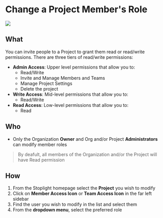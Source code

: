 # Change a Project Member's Role

![](/assets/gifs/project-member-invite.gif)
 
## What 
You can invite people to a Project to grant them read or read/write permissions. There are three tiers of read/write permissions: 
* **Admin Access**: Upper level permissions that allow you to:
    * Read/Write
    * Invite and Manage Members and Teams
    * Manage Project Settings
    * Delete the project 
* **Write Access**: Mid-level permissions that allow you to: 
    * Read/Write 
* **Read Access**: Low-level permissions that allow you to: 
    * Read
      
   
## 	 Who 
* Only the Organization **Owner** and Org and/or Project **Administrators** can modify member roles

<!-- theme: info -->
>By deafult, all members of the Organization and/or the Project will have Read permission

## How
1. From the Stoplight homepage select the **Project** you wish to modify 
2. Click on **Member Access Icon** or **Team Access Icon** in the far left sidebar 
3. Find the user you wish to modify in the list and select them
4. From the **dropdown menu**, select the preferred role 
